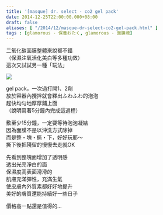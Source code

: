 ```yaml
---
title: '[masque] dr. select - co2 gel pack'
date: 2014-12-25T22:00:00.000+08:00
draft: false
aliases: [ "/2014/12/masque-dr-select-co2-gel-pack.html" ]
tags : [glamorous - 保養おたく, glamorous - 面膜魂]
---
```


二氧化碳面膜整體來說都不錯  
（保濕注氧活化美白等多種功效）  
這次又試試另一種「玩法」  

[![](https://farm9.staticflickr.com/8651/15882034588_20ddf339bb_z.jpg)](https://farm9.staticflickr.com/8651/15882034588_20ddf339bb_z.jpg)

gel pack，一次過打開1、2劑  
放於容器內攪拌就會釋出ふわふわ的泡泡  
趕快均勻地厚厚鋪上面  
（說明寫著5分鐘內完成這過程）  
  
敷至少15分鐘，一定要等待泡泡凝結  
因為面膜不是以沖洗方式除掉  
而是整・塊・撕・下，好好玩耶～  
撕下後把殘留的慢慢去走就OK  
  
先看到整塊面增加了透明感  
透出光亮淨白的面  
保濕度高表面滑滑的  
肌膚充滿彈性，充滿生氣  
使皮膚內外質素都好好地提升  
美好的膚質還能持續好一些日子  
  
價格高一點還是值得的...
